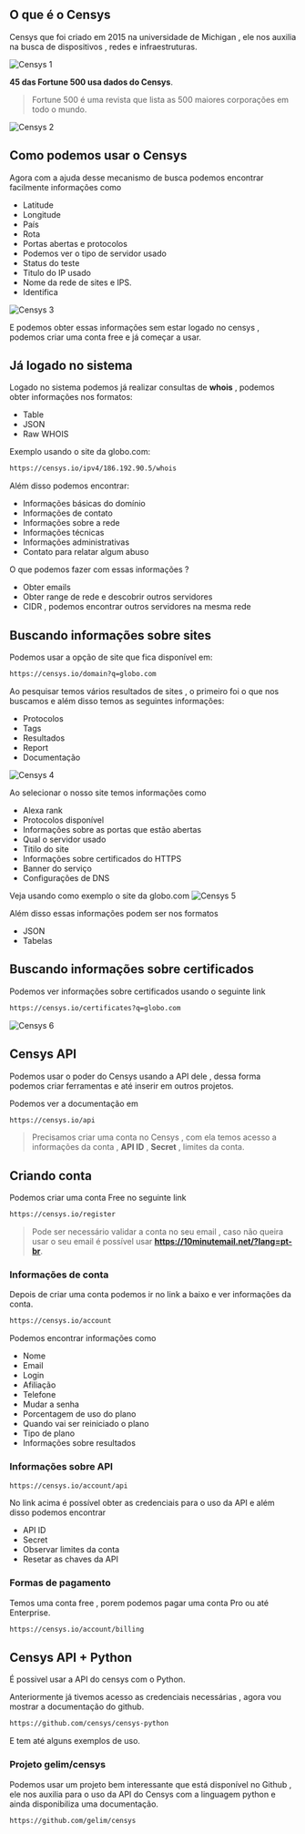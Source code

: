 ## O que é o Censys
Censys que foi criado em 2015 na universidade de Michigan , ele nos auxilia na busca de dispositivos , redes e infraestruturas.

![Censys 1](https://i.imgur.com/4OHE97L.png)

**45 das Fortune 500 usa dados do Censys**.
> Fortune 500 é uma revista que lista as 500 maiores corporações em todo o mundo.

![Censys 2](https://i.imgur.com/adbIJGo.png)

## Como podemos usar o Censys
Agora com a ajuda desse mecanismo de busca podemos encontrar facilmente informações como
- Latitude
- Longitude
- País
- Rota
- Portas abertas e protocolos
- Podemos ver o tipo de servidor usado
- Status do teste
- Titulo do IP usado
- Nome da rede  de sites e IPS.
- Identifica

![Censys 3](https://i.imgur.com/tmahhSn.png)

E podemos obter essas informações sem estar logado no censys , podemos criar uma conta free e já começar a usar.

## Já logado no sistema
Logado no sistema podemos já realizar consultas de **whois** , podemos obter informações nos formatos:
- Table
- JSON
- Raw WHOIS

Exemplo usando o site da globo.com:
```sh
https://censys.io/ipv4/186.192.90.5/whois
```

Além disso podemos encontrar:
- Informações básicas do domínio
- Informações de contato
- Informações sobre a rede
- Informações técnicas
- Informações administrativas
- Contato para relatar algum abuso

O que podemos fazer com essas informações ?
- Obter emails
- Obter range de rede e descobrir outros servidores
- CIDR , podemos encontrar outros servidores na mesma rede

## Buscando informações sobre sites
Podemos usar a opção de site que fica disponível em:
```sh
https://censys.io/domain?q=globo.com
```

Ao pesquisar temos vários resultados de sites , o primeiro foi o que nos buscamos e além disso temos as seguintes informações:
- Protocolos
- Tags
- Resultados
- Report
- Documentação

![Censys 4](https://i.imgur.com/YIk4W6s.png)

Ao selecionar o nosso site temos informações como
- Alexa rank
- Protocolos disponível
- Informações sobre as portas que estão abertas
- Qual o servidor usado
- Titilo do site
- Informações sobre certificados do HTTPS
- Banner do serviço
- Configurações de DNS

Veja usando como exemplo o site da globo.com
![Censys 5](https://i.imgur.com/yGrwWOl.png)

Além disso essas informações podem ser nos formatos
- JSON
- Tabelas

## Buscando informações sobre certificados
Podemos ver informações sobre certificados usando o seguinte link
```sh
https://censys.io/certificates?q=globo.com
```

![Censys 6](https://i.imgur.com/LmMFHLl.png)

## Censys API
Podemos usar o poder do Censys usando a API dele , dessa forma podemos criar ferramentas e até inserir em outros projetos.

Podemos ver a documentação em
```sh
https://censys.io/api
```

> Precisamos criar uma conta no Censys , com ela temos acesso a informações da conta , **API ID** , **Secret** , limites da conta.

## Criando conta
Podemos criar uma conta Free no seguinte link
```sh
https://censys.io/register
```

> Pode ser necessário validar a conta no seu email , caso não queira usar o seu email é possível usar **https://10minutemail.net/?lang=pt-br**.

### Informações de conta
Depois de criar uma conta podemos ir no link a baixo e ver informações da conta.
```sh
https://censys.io/account
```

Podemos encontrar informações como
- Nome
- Email
- Login
- Afiliação
- Telefone
- Mudar a senha
- Porcentagem de uso do plano
- Quando vai ser reiniciado o plano
- Tipo de plano
- Informações sobre resultados

### Informações sobre API
```sh
https://censys.io/account/api
```

No link acima é possível obter as credenciais para o uso da API e além disso podemos encontrar
- API ID
- Secret
- Observar limites da conta
- Resetar as chaves da API

### Formas de pagamento
Temos uma conta free , porem podemos pagar uma conta Pro ou até Enterprise.
```sh
https://censys.io/account/billing
```

## Censys API + Python
É possivel usar a API do censys com o Python.

Anteriormente já tivemos acesso as credenciais necessárias , agora vou mostrar a documentação do github.
```sh
https://github.com/censys/censys-python
```

E tem até alguns exemplos de uso.

### Projeto gelim/censys
Podemos usar um projeto bem interessante que está disponível no Github , ele nos auxilia para o uso da API do Censys com a linguagem python e ainda disponibiliza uma documentação.
```sh
https://github.com/gelim/censys
```


